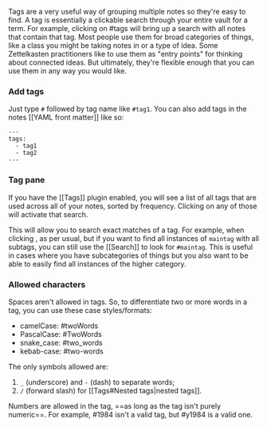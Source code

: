 Tags are a very useful way of grouping multiple notes so they're easy to find. A tag is essentially a clickable search through your entire vault for a term. For example, clicking on #tags will bring up a search with all notes that contain that tag. Most people use them for broad categories of things, like a class you might be taking notes in or a type of idea. Some Zettelkasten practitioners like to use them as "entry points" for thinking about connected ideas. But ultimately, they're flexible enough that you can use them in any way you would like.

### Add tags

Just type `#` followed by tag name like `#tag1`. You can also add tags in the notes [[YAML front matter]] like so:

```
---
tags:
  - tag1
  - tag2
---
```

### Tag pane

If you have the [[Tags]] plugin enabled, you will see a list of all tags that are used across all of your notes, sorted by frequency. Clicking on any of those will activate that search.

This will allow you to search exact matches of a tag. For example, when clicking , as per usual, but if you want to find all instances of `maintag` with all subtags, you can still use the [[Search]] to look for `#maintag`. This is useful in cases where you have subcategories of things but you also want to be able to easily find all instances of the higher category.

### Allowed characters

Spaces aren't allowed in tags. So, to differentiate two or more words in a tag, you can use these case styles/formats:

- camelCase: #twoWords
- PascalCase: #TwoWords
- snake_case: #two_words
- kebab-case: #two-words

The only symbols allowed are:

1. `_` (underscore) and `-` (dash) to separate words;
2. `/` (forward slash) for [[Tags#Nested tags|nested tags]].

Numbers are allowed in the tag, ==as long as the tag isn't purely numeric==. For example, #1984 isn't a valid tag, but #y1984 is a valid one.

